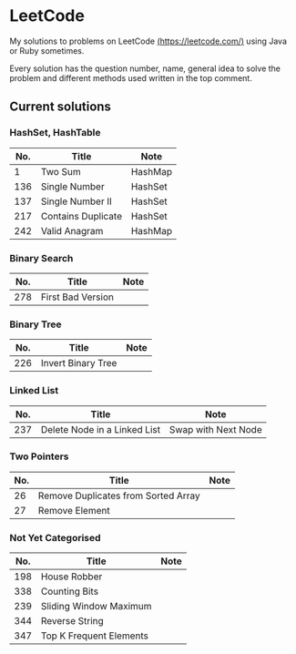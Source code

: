 # LeetCode
My solutions to problems on LeetCode [(https://leetcode.com/)](https://leetcode.com/) using Java or Ruby sometimes.

Every solution has the question number, name, general idea to solve the problem and different methods used written in the top comment.

## Current solutions
### HashSet, HashTable
No. | Title | Note
--- | --- | ---
1 | Two Sum | HashMap
136 | Single Number | HashSet
137 | Single Number II | HashSet
217 | Contains Duplicate | HashSet
242 | Valid Anagram | HashMap

### Binary Search
No. | Title | Note
--- | --- | ---
278 | First Bad Version |

### Binary Tree
No. | Title | Note
--- | --- | ---
226 | Invert Binary Tree |

### Linked List
No. | Title | Note
--- | --- | ---
237 | Delete Node in a Linked List | Swap with Next Node

### Two Pointers
No. | Title | Note
--- | --- | ---
26 | Remove Duplicates from Sorted Array |
27 | Remove Element |

### Not Yet Categorised
No. | Title | Note
--- | --- | ---
198 | House Robber |
338 | Counting Bits |
239 | Sliding Window Maximum |
344 | Reverse String |
347 | Top K Frequent Elements |
